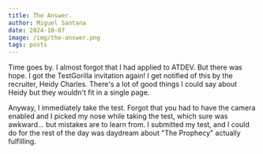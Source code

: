 ```yaml
---
title: The Answer.
author: Miguel Santana
date: 2024-10-07
image: /img/the-answer.png
tags: posts
---
```

Time goes by. I almost forgot that I had applied to ATDEV. But there was hope. I got the TestGorilla invitation again! I get notified of this by the recruiter, Heidy Charles. There's a lot of good things I could say about Heidy but they wouldn't fit in a single page.

Anyway, I immediately take the test. Forgot that you had to have the camera enabled and I picked my nose while taking the test, which sure was awkward... but mistakes are to learn from. I submitted my test, and I could do for the rest of the day was daydream about "The Prophecy" actually fulfilling.
